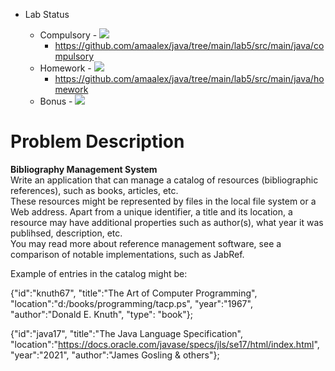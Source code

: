 - Lab Status

    - Compulsory - ![](https://us-central1-progress-markdown.cloudfunctions.net/progress/100)
      - https://github.com/amaalex/java/tree/main/lab5/src/main/java/compulsory
    - Homework - ![](https://us-central1-progress-markdown.cloudfunctions.net/progress/100)
      - https://github.com/amaalex/java/tree/main/lab5/src/main/java/homework
    - Bonus - ![](https://us-central1-progress-markdown.cloudfunctions.net/progress/25)

# Problem Description

**Bibliography Management System** \
Write an application that can manage a catalog of resources (bibliographic references), such as books, articles, etc.\
These resources might be represented by files in the local file system or a Web address. Apart from a unique identifier, a title and its location, a resource may have additional properties such as author(s), what year it was publihsed, description, etc. \
You may read more about reference management software, see a comparison of notable implementations, such as JabRef.

Example of entries in the catalog might be:

{"id":"knuth67", "title":"The Art of Computer Programming", "location":"d:/books/programming/tacp.ps", "year":"1967", "author":"Donald E. Knuth", "type": "book"};  

{"id":"java17", "title":"The Java Language Specification", "location":"https://docs.oracle.com/javase/specs/jls/se17/html/index.html", "year":"2021", "author":"James Gosling & others"};